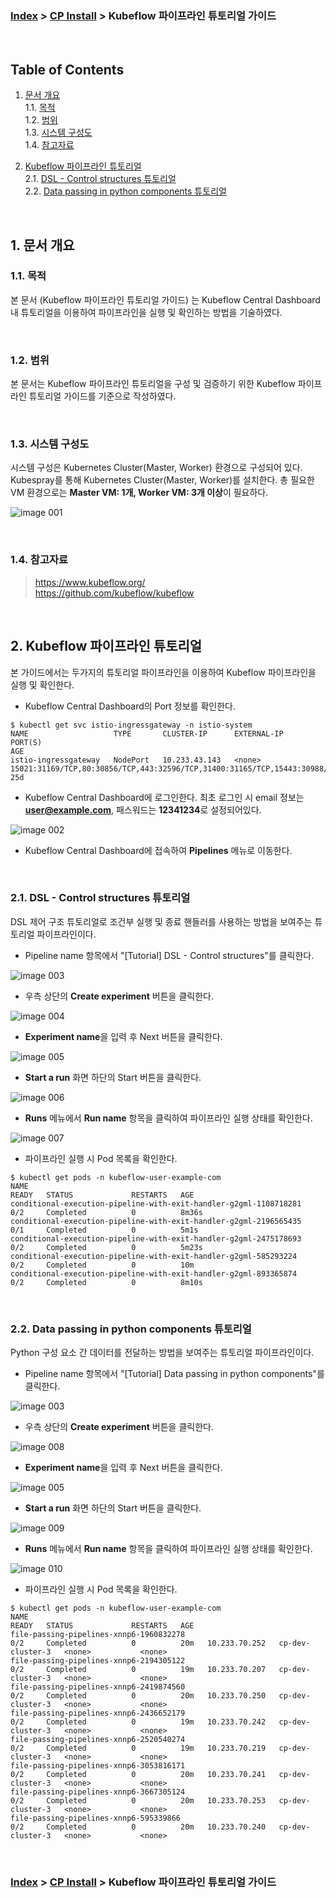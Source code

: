 ### [Index](https://github.com/PaaS-TA/Guide/blob/master/README.md) > [CP Install](https://github.com/PaaS-TA/paas-ta-container-platform/tree/master/install-guide/Readme.md) > Kubeflow 파이프라인 튜토리얼 가이드

<br>

## Table of Contents

1. [문서 개요](#1)  
  1.1. [목적](#1.1)  
  1.2. [범위](#1.2)  
  1.3. [시스템 구성도](#1.3)  
  1.4. [참고자료](#1.4)  

2. [Kubeflow 파이프라인 튜토리얼](#2)  
  2.1. [DSL - Control structures 튜토리얼](#2.1)  
  2.2. [Data passing in python components 튜토리얼](#2.2)  

<br>

## <div id='1'> 1. 문서 개요

### <div id='1.1'> 1.1. 목적
본 문서 (Kubeflow 파이프라인 튜토리얼 가이드) 는 Kubeflow Central Dashboard 내 튜토리얼을 이용하여 파이프라인을 실행 및 확인하는 방법을 기술하였다.

<br>

### <div id='1.2'> 1.2. 범위
본 문서는 Kubeflow 파이프라인 튜토리얼을 구성 및 검증하기 위한 Kubeflow 파이프라인 튜토리얼 가이드를 기준으로 작성하였다.

<br>

### <div id='1.3'> 1.3. 시스템 구성도
시스템 구성은 Kubernetes Cluster(Master, Worker) 환경으로 구성되어 있다.
Kubespray를 통해 Kubernetes Cluster(Master, Worker)를 설치한다.
총 필요한 VM 환경으로는 **Master VM: 1개, Worker VM: 3개 이상**이 필요하다.

![image 001]

<br>

### <div id='1.4'> 1.4. 참고자료
> https://www.kubeflow.org/  
> https://github.com/kubeflow/kubeflow  

<br>

## <div id='2'> 2. Kubeflow 파이프라인 튜토리얼
본 가이드에서는 두가지의 튜토리얼 파이프라인을 이용하여 Kubeflow 파이프라인을 실행 및 확인한다.

- Kubeflow Central Dashboard의 Port 정보를 확인한다.
```
$ kubectl get svc istio-ingressgateway -n istio-system
NAME                   TYPE       CLUSTER-IP      EXTERNAL-IP   PORT(S)                                                                      AGE
istio-ingressgateway   NodePort   10.233.43.143   <none>        15021:31169/TCP,80:30856/TCP,443:32596/TCP,31400:31165/TCP,15443:30988/TCP   25d
```

- Kubeflow Central Dashboard에 로그인한다. 최초 로그인 시 email 정보는 **user@example.com**, 패스워드는 **12341234**로 설정되어있다.

![image 002]

- Kubeflow Central Dashboard에 접속하여 **Pipelines** 메뉴로 이동한다.

<br>

### <div id='2.1'> 2.1. DSL - Control structures 튜토리얼
DSL 제어 구조 튜토리얼로 조건부 실행 및 종료 핸들러를 사용하는 방법을 보여주는 튜토리얼 파이프라인이다.

- Pipeline name 항목에서 "[Tutorial] DSL - Control structures"를 클릭한다.

![image 003]

- 우측 상단의 **Create experiment** 버튼을 클릭한다.

![image 004]

- **Experiment name**을 입력 후 Next 버튼을 클릭한다.

![image 005]

- **Start a run** 화면 하단의 Start 버튼을 클릭한다.

![image 006]

- **Runs** 메뉴에서 **Run name** 항목을 클릭하여 파이프라인 실행 상태를 확인한다.

![image 007]

- 파이프라인 실행 시 Pod 목록을 확인한다.
```
$ kubectl get pods -n kubeflow-user-example-com
NAME                                                                READY   STATUS             RESTARTS   AGE
conditional-execution-pipeline-with-exit-handler-g2gml-1108718281   0/2     Completed          0          8m36s
conditional-execution-pipeline-with-exit-handler-g2gml-2196565435   0/1     Completed          0          5m1s
conditional-execution-pipeline-with-exit-handler-g2gml-2475178693   0/2     Completed          0          5m23s
conditional-execution-pipeline-with-exit-handler-g2gml-585293224    0/2     Completed          0          10m
conditional-execution-pipeline-with-exit-handler-g2gml-893365874    0/2     Completed          0          8m10s
```

<br>


### <div id='2.2'> 2.2. Data passing in python components 튜토리얼
Python 구성 요소 간 데이터를 전달하는 방법을 보여주는 튜토리얼 파이프라인이다.

- Pipeline name 항목에서 "[Tutorial] Data passing in python components"를 클릭한다.

![image 003]

- 우측 상단의 **Create experiment** 버튼을 클릭한다.

![image 008]

- **Experiment name**을 입력 후 Next 버튼을 클릭한다.

![image 005]

- **Start a run** 화면 하단의 Start 버튼을 클릭한다.

![image 009]

- **Runs** 메뉴에서 **Run name** 항목을 클릭하여 파이프라인 실행 상태를 확인한다.

![image 010]

- 파이프라인 실행 시 Pod 목록을 확인한다.
```
$ kubectl get pods -n kubeflow-user-example-com
NAME                                                                READY   STATUS             RESTARTS   AGE
file-passing-pipelines-xnnp6-1960832278                             0/2     Completed          0          20m   10.233.70.252   cp-dev-cluster-3   <none>           <none>
file-passing-pipelines-xnnp6-2194305122                             0/2     Completed          0          19m   10.233.70.207   cp-dev-cluster-3   <none>           <none>
file-passing-pipelines-xnnp6-2419874560                             0/2     Completed          0          20m   10.233.70.250   cp-dev-cluster-3   <none>           <none>
file-passing-pipelines-xnnp6-2436652179                             0/2     Completed          0          19m   10.233.70.242   cp-dev-cluster-3   <none>           <none>
file-passing-pipelines-xnnp6-2520540274                             0/2     Completed          0          19m   10.233.70.219   cp-dev-cluster-3   <none>           <none>
file-passing-pipelines-xnnp6-3053816171                             0/2     Completed          0          20m   10.233.70.241   cp-dev-cluster-3   <none>           <none>
file-passing-pipelines-xnnp6-3667305124                             0/2     Completed          0          20m   10.233.70.253   cp-dev-cluster-3   <none>           <none>
file-passing-pipelines-xnnp6-595339866                              0/2     Completed          0          20m   10.233.70.240   cp-dev-cluster-3   <none>           <none>
```

<br>

[image 001]:images/standalone-v1.2.png

[image 002]:images/kubeflow-login.png
[image 003]:images/kubeflow-pipelines.png

[image 004]:images/kubeflow-pipelines-dsl-001.png
[image 005]:images/kubeflow-pipelines-dsl-002.png
[image 006]:images/kubeflow-pipelines-dsl-003.png
[image 007]:images/kubeflow-pipelines-dsl-004.png

[image 008]:images/kubeflow-pipelines-python-001.png
[image 009]:images/kubeflow-pipelines-python-002.png
[image 010]:images/kubeflow-pipelines-python-003.png


### [Index](https://github.com/PaaS-TA/Guide/blob/master/README.md) > [CP Install](https://github.com/PaaS-TA/paas-ta-container-platform/tree/master/install-guide/Readme.md) > Kubeflow 파이프라인 튜토리얼 가이드
